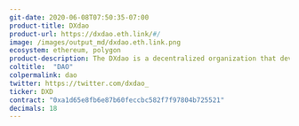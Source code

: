 ```yaml
---
git-date: 2020-06-08T07:50:35-07:00
product-title: DXdao
product-url: https://dxdao.eth.link/#/
image: /images/output_md/dxdao.eth.link.png
ecosystem: ethereum, polygon
product-description: The DXdao is a decentralized organization that develops, governs, and grows DeFi protocols and products, owned and operated by the community.
coltitle:  "DAO"
colpermalink: dao
twitter: https://twitter.com/dxdao_
ticker: DXD
contract: "0xa1d65e8fb6e87b60feccbc582f7f97804b725521"
decimals: 18
---
```

